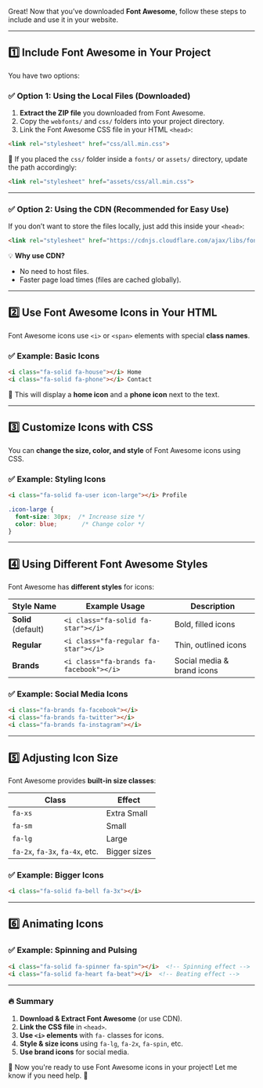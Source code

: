 Great! Now that you’ve downloaded **Font Awesome**, follow these steps to include and use it in your website.  

---

## **1️⃣ Include Font Awesome in Your Project**
You have two options:

### ✅ **Option 1: Using the Local Files (Downloaded)**
1. **Extract the ZIP file** you downloaded from Font Awesome.
2. Copy the `webfonts/` and `css/` folders into your project directory.
3. Link the Font Awesome CSS file in your HTML `<head>`:

```html
<link rel="stylesheet" href="css/all.min.css">
```

🔹 If you placed the `css/` folder inside a `fonts/` or `assets/` directory, update the path accordingly:
```html
<link rel="stylesheet" href="assets/css/all.min.css">
```

---

### ✅ **Option 2: Using the CDN (Recommended for Easy Use)**
If you don’t want to store the files locally, just add this inside your `<head>`:
```html
<link rel="stylesheet" href="https://cdnjs.cloudflare.com/ajax/libs/font-awesome/6.5.0/css/all.min.css">
```
💡 **Why use CDN?**  
- No need to host files.  
- Faster page load times (files are cached globally).  

---

## **2️⃣ Use Font Awesome Icons in Your HTML**
Font Awesome icons use `<i>` or `<span>` elements with special **class names**.

### ✅ **Example: Basic Icons**
```html
<i class="fa-solid fa-house"></i> Home
<i class="fa-solid fa-phone"></i> Contact
```
🔹 This will display a **home icon** and a **phone icon** next to the text.

---

## **3️⃣ Customize Icons with CSS**
You can **change the size, color, and style** of Font Awesome icons using CSS.

### ✅ **Example: Styling Icons**
```html
<i class="fa-solid fa-user icon-large"></i> Profile
```
```css
.icon-large {
  font-size: 30px;  /* Increase size */
  color: blue;       /* Change color */
}
```

---

## **4️⃣ Using Different Font Awesome Styles**
Font Awesome has **different styles** for icons:

| Style Name | Example Usage | Description |
|------------|--------------|-------------|
| **Solid** (default) | `<i class="fa-solid fa-star"></i>` | Bold, filled icons |
| **Regular** | `<i class="fa-regular fa-star"></i>` | Thin, outlined icons |
| **Brands** | `<i class="fa-brands fa-facebook"></i>` | Social media & brand icons |

### ✅ **Example: Social Media Icons**
```html
<i class="fa-brands fa-facebook"></i>
<i class="fa-brands fa-twitter"></i>
<i class="fa-brands fa-instagram"></i>
```

---

## **5️⃣ Adjusting Icon Size**
Font Awesome provides **built-in size classes**:

| Class | Effect |
|-------|--------|
| `fa-xs` | Extra Small |
| `fa-sm` | Small |
| `fa-lg` | Large |
| `fa-2x`, `fa-3x`, `fa-4x`, etc. | Bigger sizes |

### ✅ **Example: Bigger Icons**
```html
<i class="fa-solid fa-bell fa-3x"></i>
```

---

## **6️⃣ Animating Icons**
### ✅ **Example: Spinning and Pulsing**
```html
<i class="fa-solid fa-spinner fa-spin"></i>  <!-- Spinning effect -->
<i class="fa-solid fa-heart fa-beat"></i>  <!-- Beating effect -->
```

---

### **🔥 Summary**
1. **Download & Extract Font Awesome** (or use CDN).
2. **Link the CSS file** in `<head>`.
3. **Use `<i>` elements** with `fa-` classes for icons.
4. **Style & size icons** using `fa-lg`, `fa-2x`, `fa-spin`, etc.
5. **Use brand icons** for social media.

🚀 Now you're ready to use Font Awesome icons in your project! Let me know if you need help. 🎉